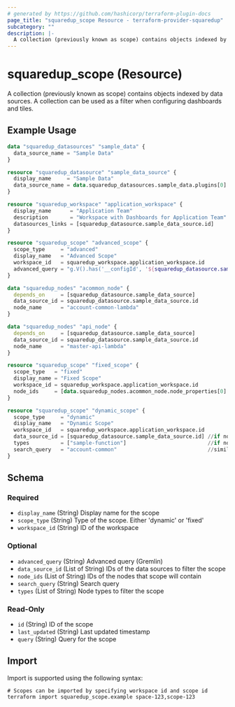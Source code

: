```yaml
---
# generated by https://github.com/hashicorp/terraform-plugin-docs
page_title: "squaredup_scope Resource - terraform-provider-squaredup"
subcategory: ""
description: |-
  A collection (previously known as scope) contains objects indexed by data sources. A collection can be used as a filter when configuring dashboards and tiles.
---
```


# squaredup_scope (Resource)

A collection (previously known as scope) contains objects indexed by data sources. A collection can be used as a filter when configuring dashboards and tiles.

## Example Usage

```terraform
data "squaredup_datasources" "sample_data" {
  data_source_name = "Sample Data"
}

resource "squaredup_datasource" "sample_data_source" {
  display_name     = "Sample Data"
  data_source_name = data.squaredup_datasources.sample_data.plugins[0].display_name
}

resource "squaredup_workspace" "application_workspace" {
  display_name      = "Application Team"
  description       = "Workspace with Dashboards for Application Team"
  datasources_links = [squaredup_datasource.sample_data_source.id]
}

resource "squaredup_scope" "advanced_scope" {
  scope_type     = "advanced"
  display_name   = "Advanced Scope"
  workspace_id   = squaredup_workspace.application_workspace.id
  advanced_query = "g.V().has('__configId', '${squaredup_datasource.sample_data_source.id}').has('sourceId', 'sample-server-2')" //any gremlin query
}

data "squaredup_nodes" "acommon_node" {
  depends_on     = [squaredup_datasource.sample_data_source]
  data_source_id = squaredup_datasource.sample_data_source.id
  node_name      = "account-common-lambda"
}

data "squaredup_nodes" "api_node" {
  depends_on     = [squaredup_datasource.sample_data_source]
  data_source_id = squaredup_datasource.sample_data_source.id
  node_name      = "master-api-lambda"
}

resource "squaredup_scope" "fixed_scope" {
  scope_type   = "fixed"
  display_name = "Fixed Scope"
  workspace_id = squaredup_workspace.application_workspace.id
  node_ids     = [data.squaredup_nodes.acommon_node.node_properties[0].id, data.squaredup_nodes.api_node.node_properties[0].id]
}

resource "squaredup_scope" "dynamic_scope" {
  scope_type     = "dynamic"
  display_name   = "Dynamic Scope"
  workspace_id   = squaredup_workspace.application_workspace.id
  data_source_id = [squaredup_datasource.sample_data_source.id] //if no data source is provided, it will search within all
  types          = ["sample-function"]                          //if no type is provided, it will search within all
  search_query   = "account-common"                             //similar to search bar
}
```

<!-- schema generated by tfplugindocs -->
## Schema

### Required

- `display_name` (String) Display name for the scope
- `scope_type` (String) Type of the scope. Either 'dynamic' or 'fixed'
- `workspace_id` (String) ID of the workspace

### Optional

- `advanced_query` (String) Advanced query (Gremlin)
- `data_source_id` (List of String) IDs of the data sources to filter the scope
- `node_ids` (List of String) IDs of the nodes that scope will contain
- `search_query` (String) Search query
- `types` (List of String) Node types to filter the scope

### Read-Only

- `id` (String) ID of the scope
- `last_updated` (String) Last updated timestamp
- `query` (String) Query for the scope

## Import

Import is supported using the following syntax:

```shell
# Scopes can be imported by specifying workspace id and scope id
terraform import squaredup_scope.example space-123,scope-123
```
